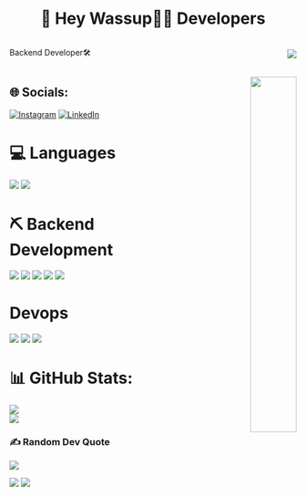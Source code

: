 <h1 align="center">💫 Hey Wassup👋🏻 Developers</h1>
<div style="display: flex; align-items: center; justify-content: space-between; max-width: 800px; margin: auto;">
  <p style="flex: 1; padding-right: 20px;">
    Backend Developer🛠️

  </p>
  <img src="https://camo.githubusercontent.com/32938c5cfc76ec1c984b9a5d968aa4c815470f2b86c080699351d67434963ed0/68747470733a2f2f6d656469612e67697068792e636f6d2f6d656469612f5a56696b377042747539644e532f67697068792e676966" style="max-width: 200px; height: auto;">
</div>
<p align = 'right'>
<img align='right' src="https://media.tenor.com/fOD0TBLKQg8AAAAi/spider-man-no-way-home-marvel-studios.gif" width="40%">
</p>


## 🌐 Socials:
[![Instagram](https://img.shields.io/badge/Instagram-%23E4405F.svg?logo=Instagram&logoColor=white)](https://instagram.com/zohaibaay) [![LinkedIn](https://img.shields.io/badge/LinkedIn-%230077B5.svg?logo=linkedin&logoColor=white)](https://linkedin.com/in/https://www.linkedin.com/in/zohaib-malik-bb7a3131b/) 

 # 💻 Languages
 ![](https://ziadoua.github.io/m3-Markdown-Badges/badges/Javascript/javascript2.svg)
 ![](https://ziadoua.github.io/m3-Markdown-Badges/badges/TypeScript/typescript1.svg)


# ⛏️ Backend Development


 ![](https://ziadoua.github.io/m3-Markdown-Badges/badges/NodeJS/nodejs2.svg)
  ![](https://ziadoua.github.io/m3-Markdown-Badges/badges/Express/express1.svg)
  ![](https://ziadoua.github.io/m3-Markdown-Badges/badges/MongoDB/mongodb1.svg)
  ![](https://ziadoua.github.io/m3-Markdown-Badges/badges/JWT/jwt1.svg)
 ![](https://img.shields.io/badge/redis-%23DD0031.svg?style=for-the-badge&logo=redis&logoColor=white)



# Devops
 ![](https://ziadoua.github.io/m3-Markdown-Badges/badges/Linux/linux2.svg)
![](https://ziadoua.github.io/m3-Markdown-Badges/badges/AWS/aws1.svg)
![](https://ziadoua.github.io/m3-Markdown-Badges/badges/Docker/docker1.svg)

# 📊 GitHub Stats:
![](https://github-readme-stats.vercel.app/api?username=Muhammad-Zohaib-Malik&theme=monokai&hide_border=false&include_all_commits=false&count_private=false)<br/>
![](https://nirzak-streak-stats.vercel.app/?user=Muhammad-Zohaib-Malik&theme=monokai&hide_border=false)<br/>


### ✍️ Random Dev Quote
![](https://quotes-github-readme.vercel.app/api?type=horizontal&theme=radical)

<img src="https://user-images.githubusercontent.com/73097560/115834477-dbab4500-a447-11eb-908a-139a6edaec5c.gif">
<img src="https://media.tenor.com/ivIQbWI5qe8AAAAi/spider-man-no-way-home-marvel-studios.gif"/>
